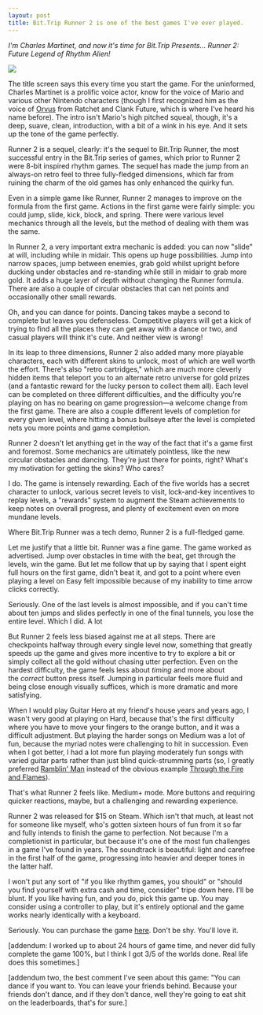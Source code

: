 ```yaml
---
layout: post
title: Bit.Trip Runner 2 is one of the best games I've ever played.
---
```

*I'm Charles Martinet, and now it's time for Bit.Trip Presents... Runner 2: Future Legend of Rhythm Alien!*

![]({{site.url}}/images/runner-2-logo.png)

The title screen says this every time you start the game. For the uninformed, Charles Martinet is a prolific voice actor, know for the voice of Mario and various other Nintendo characters (though I first recognized him as the voice of [Orvus]({{site.url}}/images/orvus.jpg) from Ratchet and Clank Future, which is where I've heard his name before). The intro isn't Mario's high pitched squeal, though, it's a deep, suave, clean, introduction, with a bit of a wink in his eye. And it sets up the tone of the game perfectly.

Runner 2 is a sequel, clearly: it's the sequel to Bit.Trip Runner, the most successful entry in the Bit.Trip series of games, which prior to Runner 2 were 8-bit inspired rhythm games. The sequel has made the jump from an always-on retro feel to three fully-fledged dimensions, which far from ruining the charm of the old games has only enhanced the quirky fun.

Even in a simple game like Runner, Runner 2 manages to improve on the formula from the first game. Actions in the first game were fairly simple: you could jump, slide, kick, block, and spring. There were various level mechanics through all the levels, but the method of dealing with them was the same.

In Runner 2, a very important extra mechanic is added: you can now "slide" at will, including while in midair. This opens up huge possibilities. Jump into narrow spaces, jump between enemies, grab gold whilst upright before ducking under obstacles and re-standing while still in midair to grab more gold. It adds a huge layer of depth without changing the Runner formula. There are also a couple of circular obstacles that can net points and occasionally other small rewards.

Oh, and you can dance for points. Dancing takes maybe a second to complete but leaves you defenseless. Competitive players will get a kick of trying to find all the places they can get away with a dance or two, and casual players will think it's cute. And neither view is wrong!

In its leap to three dimensions, Runner 2 also added many more playable characters, each with different skins to unlock, most of which are well worth the effort. There's also "retro cartridges," which are much more cleverly hidden items that teleport you to an alternate retro universe for gold prizes (and a fantastic reward for the lucky person to collect them all). Each level can be completed on three different difficulties, and the difficulty you're playing on has no bearing on game progression—a welcome change from the first game. There are also a couple different levels of completion for every given level, where hitting a bonus bullseye after the level is completed nets you more points and game completion.

Runner 2 doesn't let anything get in the way of the fact that it's a game first and foremost. Some mechanics are ultimately pointless, like the new circular obstacles and dancing. They're just there for points, right? What's my motivation for getting the skins? Who cares?

I do. The game is intensely rewarding. Each of the five worlds has a secret character to unlock, various secret levels to visit, lock-and-key incentives to replay levels, a "rewards" system to augment the Steam achievements to keep notes on overall progress, and plenty of excitement even on more mundane levels.

Where Bit.Trip Runner was a tech demo, Runner 2 is a full-fledged game.

Let me justify that a little bit. Runner was a fine game. The game worked as advertised. Jump over obstacles in time with the beat, get through the levels, win the game. But let me follow that up by saying that I spent eight full hours on the first game, didn't beat it, and got to a point where even playing a level on Easy felt impossible because of my inability to time arrow clicks correctly.

Seriously. One of the last levels is almost impossible, and if you can't time about ten jumps and slides perfectly in one of the final tunnels, you lose the entire level. Which I did. A lot

But Runner 2 feels less biased against me at all steps. There are checkpoints halfway through every single level now, something that greatly speeds up the game and gives more incentive to try to explore a bit or simply collect all the gold without chasing utter perfection. Even on the hardest difficulty, the game feels less about *timing* and more about the *correct* button press itself. Jumping in particular feels more fluid and being close enough visually suffices, which is more dramatic and more satisfying.

When I would play Guitar Hero at my friend's house years and years ago, I wasn't very good at playing on Hard, because that's the first difficulty where you have to move your fingers to the orange button, and it was a difficult adjustment. But playing the harder songs on Medium was a lot of fun, because the myriad notes were challenging to hit in succession. Even when I got better, I had a lot more fun playing moderately fun songs with varied guitar parts rather than just blind quick-strumming parts (so, I greatly preferred [Ramblin' Man](https://www.youtube.com/watch?v=qZuo4Wt2vzY#t=70) instead of the obvious example [Through the Fire and Flames](https://www.youtube.com/watch?v=PRDj1_5ekxg#t=40)).

That's what Runner 2 feels like. Medium+ mode. More buttons and requiring quicker reactions, maybe, but a challenging and rewarding experience.

Runner 2 was released for $15 on Steam. Which isn't that much, at least not for someone like myself, who's gotten sixteen hours of fun from it so far and fully intends to finish the game to perfection. Not because I'm a completionist in particular, but because it's one of the most fun challenges in a game I've found in years. The soundtrack is beautiful: light and carefree in the first half of the game, progressing into heavier and deeper tones in the latter half.

I won't put any sort of "if you like rhythm games, you should" or "should you find yourself with extra cash and time, consider" tripe down here. I'll be blunt. If you like having fun, and you do, pick this game up. You may consider using a controller to play, but it's entirely optional and the game works nearly identically with a keyboard.

Seriously. You can purchase the game [here](http://store.steampowered.com/app/218060/). Don't be shy. You'll love it.

[addendum: I worked up to about 24 hours of game time, and never did fully complete the game 100%, but I think I got 3/5 of the worlds done. Real life does this sometimes.]

[addendum two, the best comment I've seen about this game: "You can dance if you want to. You can leave your friends behind. Because your friends don't dance, and if they don't dance, well they're going to eat shit on the leaderboards, that's for sure.]
